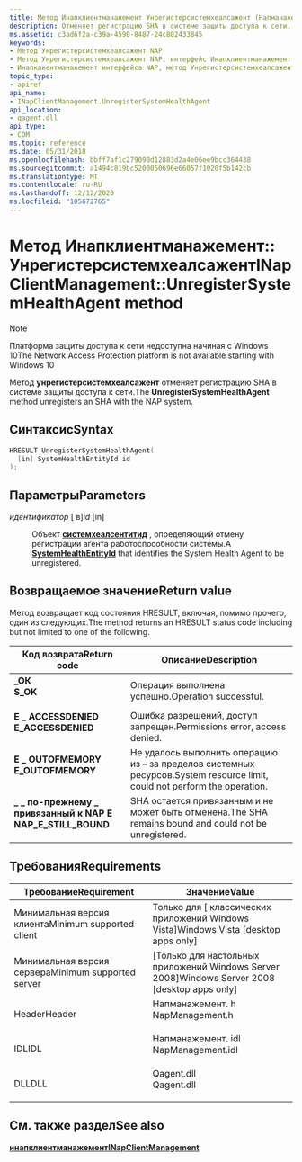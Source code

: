 ```yaml
---
title: Метод Инапклиентманажемент Унрегистерсистемхеалсажент (Напманажемент. h)
description: Отменяет регистрацию SHA в системе защиты доступа к сети.
ms.assetid: c3ad6f2a-c39a-4590-8487-24c802433845
keywords:
- Метод Унрегистерсистемхеалсажент NAP
- Метод Унрегистерсистемхеалсажент NAP, интерфейс Инапклиентманажемент
- Инапклиентманажемент интерфейса NAP, метод Унрегистерсистемхеалсажент
topic_type:
- apiref
api_name:
- INapClientManagement.UnregisterSystemHealthAgent
api_location:
- qagent.dll
api_type:
- COM
ms.topic: reference
ms.date: 05/31/2018
ms.openlocfilehash: bbff7af1c279090d12883d2a4e06ee9bcc364438
ms.sourcegitcommit: a1494c819bc5200050696e66057f1020f5b142cb
ms.translationtype: MT
ms.contentlocale: ru-RU
ms.lasthandoff: 12/12/2020
ms.locfileid: "105672765"
---
```

# <a name="inapclientmanagementunregistersystemhealthagent-method"></a><span data-ttu-id="45911-106">Метод Инапклиентманажемент:: Унрегистерсистемхеалсажент</span><span class="sxs-lookup"><span data-stu-id="45911-106">INapClientManagement::UnregisterSystemHealthAgent method</span></span>

> [!Note]  
> <span data-ttu-id="45911-107">Платформа защиты доступа к сети недоступна начиная с Windows 10</span><span class="sxs-lookup"><span data-stu-id="45911-107">The Network Access Protection platform is not available starting with Windows 10</span></span>

 

<span data-ttu-id="45911-108">Метод **унрегистерсистемхеалсажент** отменяет регистрацию SHA в системе защиты доступа к сети.</span><span class="sxs-lookup"><span data-stu-id="45911-108">The **UnregisterSystemHealthAgent** method unregisters an SHA with the NAP system.</span></span>

## <a name="syntax"></a><span data-ttu-id="45911-109">Синтаксис</span><span class="sxs-lookup"><span data-stu-id="45911-109">Syntax</span></span>


```C++
HRESULT UnregisterSystemHealthAgent(
  [in] SystemHealthEntityId id
);
```



## <a name="parameters"></a><span data-ttu-id="45911-110">Параметры</span><span class="sxs-lookup"><span data-stu-id="45911-110">Parameters</span></span>

<dl> <dt>

<span data-ttu-id="45911-111">*идентификатор* \[ в\]</span><span class="sxs-lookup"><span data-stu-id="45911-111">*id* \[in\]</span></span>
</dt> <dd>

<span data-ttu-id="45911-112">Объект [**системхеалсентитид**](nap-datatypes.md) , определяющий отмену регистрации агента работоспособности системы.</span><span class="sxs-lookup"><span data-stu-id="45911-112">A [**SystemHealthEntityId**](nap-datatypes.md) that identifies the System Health Agent to be unregistered.</span></span>

</dd> </dl>

## <a name="return-value"></a><span data-ttu-id="45911-113">Возвращаемое значение</span><span class="sxs-lookup"><span data-stu-id="45911-113">Return value</span></span>

<span data-ttu-id="45911-114">Метод возвращает код состояния HRESULT, включая, помимо прочего, один из следующих.</span><span class="sxs-lookup"><span data-stu-id="45911-114">The method returns an HRESULT status code including but not limited to one of the following.</span></span>



| <span data-ttu-id="45911-115">Код возврата</span><span class="sxs-lookup"><span data-stu-id="45911-115">Return code</span></span>                                                                                         | <span data-ttu-id="45911-116">Описание</span><span class="sxs-lookup"><span data-stu-id="45911-116">Description</span></span>                                                        |
|-----------------------------------------------------------------------------------------------------|--------------------------------------------------------------------|
| <dl> <span data-ttu-id="45911-117"><dt>**\_ОК**</dt></span><span class="sxs-lookup"><span data-stu-id="45911-117"><dt>**S\_OK**</dt></span></span> </dl>                | <span data-ttu-id="45911-118">Операция выполнена успешно.</span><span class="sxs-lookup"><span data-stu-id="45911-118">Operation successful.</span></span><br/>                                   |
| <dl> <span data-ttu-id="45911-119"><dt>**E \_ ACCESSDENIED**</dt></span><span class="sxs-lookup"><span data-stu-id="45911-119"><dt>**E\_ACCESSDENIED**</dt></span></span> </dl>      | <span data-ttu-id="45911-120">Ошибка разрешений, доступ запрещен.</span><span class="sxs-lookup"><span data-stu-id="45911-120">Permissions error, access denied.</span></span><br/>                       |
| <dl> <span data-ttu-id="45911-121"><dt>**E \_ OUTOFMEMORY**</dt></span><span class="sxs-lookup"><span data-stu-id="45911-121"><dt>**E\_OUTOFMEMORY**</dt></span></span> </dl>       | <span data-ttu-id="45911-122">Не удалось выполнить операцию из – за пределов системных ресурсов.</span><span class="sxs-lookup"><span data-stu-id="45911-122">System resource limit, could not perform the operation.</span></span><br/> |
| <dl> <span data-ttu-id="45911-123"><dt>**\_ \_ по-прежнему \_ привязанный к NAP E**</dt></span><span class="sxs-lookup"><span data-stu-id="45911-123"><dt>**NAP\_E\_STILL\_BOUND**</dt></span></span> </dl> | <span data-ttu-id="45911-124">SHA остается привязанным и не может быть отменена.</span><span class="sxs-lookup"><span data-stu-id="45911-124">The SHA remains bound and could not be unregistered.</span></span><br/>    |



 

## <a name="requirements"></a><span data-ttu-id="45911-125">Требования</span><span class="sxs-lookup"><span data-stu-id="45911-125">Requirements</span></span>



| <span data-ttu-id="45911-126">Требование</span><span class="sxs-lookup"><span data-stu-id="45911-126">Requirement</span></span> | <span data-ttu-id="45911-127">Значение</span><span class="sxs-lookup"><span data-stu-id="45911-127">Value</span></span> |
|-------------------------------------|----------------------------------------------------------------------------------------------|
| <span data-ttu-id="45911-128">Минимальная версия клиента</span><span class="sxs-lookup"><span data-stu-id="45911-128">Minimum supported client</span></span><br/> | <span data-ttu-id="45911-129">Только для \[ классических приложений Windows Vista\]</span><span class="sxs-lookup"><span data-stu-id="45911-129">Windows Vista \[desktop apps only\]</span></span><br/>                                               |
| <span data-ttu-id="45911-130">Минимальная версия сервера</span><span class="sxs-lookup"><span data-stu-id="45911-130">Minimum supported server</span></span><br/> | <span data-ttu-id="45911-131">\[Только для настольных приложений Windows Server 2008\]</span><span class="sxs-lookup"><span data-stu-id="45911-131">Windows Server 2008 \[desktop apps only\]</span></span><br/>                                         |
| <span data-ttu-id="45911-132">Header</span><span class="sxs-lookup"><span data-stu-id="45911-132">Header</span></span><br/>                   | <dl> <span data-ttu-id="45911-133"><dt>Напманажемент. h</dt></span><span class="sxs-lookup"><span data-stu-id="45911-133"><dt>NapManagement.h</dt></span></span> </dl>   |
| <span data-ttu-id="45911-134">IDL</span><span class="sxs-lookup"><span data-stu-id="45911-134">IDL</span></span><br/>                      | <dl> <span data-ttu-id="45911-135"><dt>Напманажемент. idl</dt></span><span class="sxs-lookup"><span data-stu-id="45911-135"><dt>NapManagement.idl</dt></span></span> </dl> |
| <span data-ttu-id="45911-136">DLL</span><span class="sxs-lookup"><span data-stu-id="45911-136">DLL</span></span><br/>                      | <dl> <span data-ttu-id="45911-137"><dt>Qagent.dll</dt></span><span class="sxs-lookup"><span data-stu-id="45911-137"><dt>Qagent.dll</dt></span></span> </dl>        |



## <a name="see-also"></a><span data-ttu-id="45911-138">См. также раздел</span><span class="sxs-lookup"><span data-stu-id="45911-138">See also</span></span>

<dl> <dt>

[<span data-ttu-id="45911-139">**инапклиентманажемент**</span><span class="sxs-lookup"><span data-stu-id="45911-139">**INapClientManagement**</span></span>](inapclientmanagement.md)
</dt> </dl>

 

 





